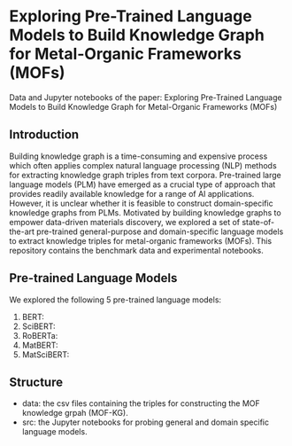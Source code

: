 # Exploring Pre-Trained Language Models to Build Knowledge Graph for Metal-Organic Frameworks (MOFs)
Data and Jupyter notebooks of the paper: Exploring Pre-Trained Language Models to Build
Knowledge Graph for Metal-Organic Frameworks (MOFs)

## Introduction
Building knowledge graph is a time-consuming and expensive process which often applies complex natural language processing (NLP) methods for extracting knowledge graph triples from text corpora. Pre-trained large language models (PLM) have emerged as a crucial type of approach that provides readily available knowledge for a range of AI applications. However, it is unclear whether it is feasible to construct domain-specific knowledge graphs from PLMs. Motivated by  building knowledge graphs to empower data-driven materials discovery, we explored a set of state-of-the-art pre-trained general-purpose and domain-specific language models to extract knowledge triples for metal-organic frameworks (MOFs). This repository contains the benchmark data and experimental notebooks.

## Pre-trained Language Models
We explored the following 5 pre-trained language models:
1. BERT:
2. SciBERT:
3. RoBERTa:
4. MatBERT:
5. MatSciBERT: 

## Structure
- data: the csv files containing the triples for constructing the MOF knowledge grpah (MOF-KG).
- src: the Jupyter notebooks for probing general and domain specific language models. 
